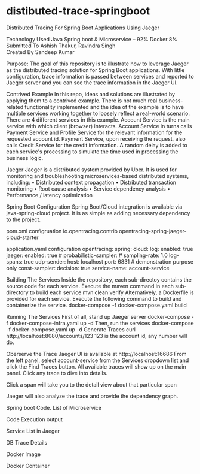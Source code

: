 # distibuted-trace-springboot
Distributed Tracing For Spring Boot Applications Using Jaeger

Technology Used	Java Spring boot & Microservice – 92%	Docker 8%
Submitted To	Ashish Thakur, Ravindra Singh	
Created By	Sandeep Kumar	

Purpose:
The goal of this repository is to illustrate how to leverage Jaeger as the distributed tracing solution for Spring Boot applications.
With little configuration, trace information is passed between services and reported to Jaeger server and you can see the trace information in the Jaeger UI.

Contrived Example
In this repo, ideas and solutions are illustrated by applying them to a contrived example. There is not much real business-related functionality implemented and the idea of the example is to have multiple services working together to loosely reflect a real-world scenario.
There are 4 different services in this example. Account Service is the main service with which client (browser) interacts. Account Service in turns calls Payment Service and Profile Service for the relevant information for the requested account id. Payment Service, upon receiving the request, also calls Credit Service for the credit information. A random delay is added to each service's processing to simulate the time used in processing the business logic.

 

Jaeger
Jaeger is a distributed system provided by Uber.
It is used for monitoring and troubleshooting microservices-based distributed systems, including:
•	Distributed context propagation
•	Distributed transaction monitoring
•	Root cause analysis
•	Service dependency analysis
•	Performance / latency optimization

Spring Boot Configuration
Spring Boot/Cloud integration is available via java-spring-cloud project. It is as simple as adding necessary dependency to the project.

pom.xml configruation
<dependency>
    <groupId>io.opentracing.contrib</groupId>
    <artifactId>opentracing-spring-jaeger-cloud-starter</artifactId>
</dependency>

application.yaml configuration
opentracing:
  spring:
    cloud:
      log:
        enabled: true
  jaeger:
    enabled: true
    #    probabilistic-sampler:
    #      sampling-rate: 1.0
    log-spans: true
    udp-sender:
      host: localhost
      port: 6831
    # demonstration purpose only
    const-sampler:
      decision: true
    service-name: account-service

Building The Services
Inside the repository, each sub-directoy contains the source code for each service. Execute the maven command in each sub-directory to build each service
mvn clean verify
Alternatively, a Dockerfile is provided for each service. Execute the following command to build and containerize the service.
docker-compose -f docker-compose.yaml build

Running The Services
First of all, stand up Jaeger server
docker-compose -f docker-compose-infra.yaml up -d
Then, run the services
docker-compose -f docker-compose.yaml up -d
Generate Traces
curl http://localhost:8080/accounts/123
123 is the account id, any number will do.

Oberserve the Trace
Jaeger UI is available at http://localhost:16686
From the left panel, select account-service from the Services dropdown list and click the Find Traces button.
All available traces will show up on the main panel. Click any trace to dive into details.
 
Click a span will take you to the detail view about that particular span
 
Jaeger will also analyze the trace and provide the dependency graph.

 
Spring boot Code.
List of Microservice
 
Code Execution output
 
Service List in Jaeger 
 
 
DB Trace Details
 
Docker Image
 
Docker Container
 

 
